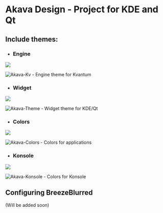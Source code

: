 # Akava Design - Project for KDE and Qt
## Include themes:
* ### Engine
![](https://i.imgur.com/IFLK03X.png)

![Akava-Kv](https://github.com/Akava-Design/Akava-Kv) - Engine theme for Kvantum

* ### Widget
![](https://i.imgur.com/DjkLxcA.png)

![Akava-Theme](https://github.com/Akava-Design/Akava-Theme) - Widget theme for KDE/Qt

* ### Colors
![](https://i.imgur.com/UXQrPpE.png)

![Akava-Colors](https://github.com/Akava-Design/Akava-Colors) - Colors for applications

* ### Konsole
![](https://i.imgur.com/zYfScGd.png)

![Akava-Konsole](https://github.com/Akava-Design/Akava-Konsole) - Colors for Konsole

## Configuring BreezeBlurred
(Will be added soon)
